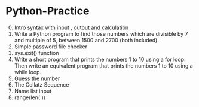 # Python-Practice

0. Intro syntax with input , output and calculation
1. Write a Python program to find those numbers which are divisible by 7 and multiple of 5, between 1500 and 2700 (both included).
2. Simple password file checker
3. sys.exit() function
4. Write a short program that prints the numbers 1 to 10 using a for loop. Then write an equivalent program that prints the numbers 1 to 10 using a while loop.
5. Guess the number
6. The Collatz Sequence
7. Name list input
8. range(len( ))


